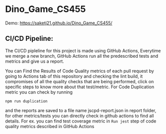 # Dino_Game_CS455

Demo: https://saketj21.github.io/Dino_Game_CS455/

## CI/CD Pipeline:

The CI/CD pipleline for this project is made using GitHub Actions, Everytime we merge a new branch,
GitHub Actions run all the predescribed tests and metrics and give us a report.

You can Find the Results of Code Quality metrics of each pull request by going to Actions tab of this repository
and checking the lint build, it compromises of all the quality checks that are being performed, click on specific
steps to know more about that test/metric. For Code Duplication metric you can check by running

`npm run duplication`

and the reports are saved to a file name jscpd-report.json in report folder, for other metrics/tests you can directly
check in github actions to find all details. For ex. you can find test coverage metric in `Run jest` step of code
quality metrics described in GitHub Actions
